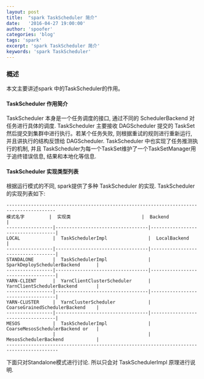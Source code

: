 ```yaml
---
layout: post
title:  "spark TaskScheduler 简介"
date:   '2016-04-27 19:00:00'
author: 'spoofer'
categories: 'blog'
tags: 'spark'
excerpt: 'spark TaskScheduler 简介'
keywords: 'spark TaskScheduler'
---
```


### 概述

本文主要讲述spark 中的TaskScheduler的作用。

<!--moer-->

#### TaskScheduler 作用简介

TaskScheduler 本身是一个任务调度的接口, 通过不同的 SchedulerBackend 对任务进行具体的调度.
TaskScheduler 主要接收 DAGScheduler 提交的 TaskSet 然后提交到集群中进行执行。若某个任务失败, 则根据重试的规则进行重新运行, 并且讲执行的结构反馈给 DAGScheduler. TaskScheduler 中也实现了任务推测执行的机制, 并且 TaskScheduler为每一个TaskSet维护了一个TaskSetManager用于追终错误信息, 结果和本地化等信息.

#### TaskScheduler 实现类型列表

根据运行模式的不同, spark提供了多种 TaskScheduler 的实现. TaskScheduler 的实现列表如下:

```
----------------------------------------------------------------------------------------
模式名字         |  实现类                          |  Backend                          |
-----------------|----------------------------------|-----------------------------------|
LOCAL            |  TaskSchedulerImpl               |  LocalBackend                     |
-----------------|----------------------------------|-----------------------------------|
STANDALONE       |  TaskSchedulerImpl               |  SparkDeploySchedulerBackend      |
-----------------|----------------------------------|-----------------------------------|
YARN-CLIENT      |  YarnClientClusterScheduler      |  YarnClientSchedulerBackend       |
-----------------|----------------------------------|-----------------------------------|
YARN-CLUSTER     |  YarnClusterScheduler            |  CoarseGrainedSchedulerBackend    |
-----------------|----------------------------------|-----------------------------------|
MESOS            |  TaskSchedulerImpl               |  CoarseMesosSchedulerBackend or   |
                 |                                  |  MesosSchedulerBackend            |
-----------------------------------------------------------------------------------------
```

下面只对Standalone模式进行讨论. 所以只会对 TaskSchedulerImpl 原理进行说明.
